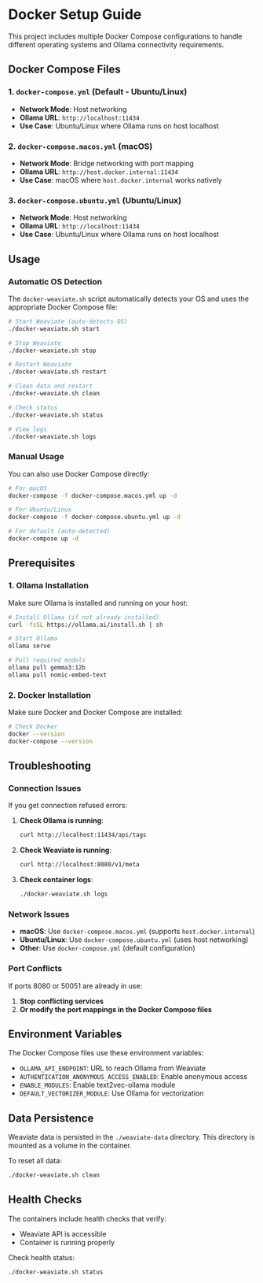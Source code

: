 # Docker Setup Guide

This project includes multiple Docker Compose configurations to handle different operating systems and Ollama connectivity requirements.

## Docker Compose Files

### 1. `docker-compose.yml` (Default - Ubuntu/Linux)
- **Network Mode**: Host networking
- **Ollama URL**: `http://localhost:11434`
- **Use Case**: Ubuntu/Linux where Ollama runs on host localhost

### 2. `docker-compose.macos.yml` (macOS)
- **Network Mode**: Bridge networking with port mapping
- **Ollama URL**: `http://host.docker.internal:11434`
- **Use Case**: macOS where `host.docker.internal` works natively

### 3. `docker-compose.ubuntu.yml` (Ubuntu/Linux)
- **Network Mode**: Host networking
- **Ollama URL**: `http://localhost:11434`
- **Use Case**: Ubuntu/Linux where Ollama runs on host localhost

## Usage

### Automatic OS Detection
The `docker-weaviate.sh` script automatically detects your OS and uses the appropriate Docker Compose file:

```bash
# Start Weaviate (auto-detects OS)
./docker-weaviate.sh start

# Stop Weaviate
./docker-weaviate.sh stop

# Restart Weaviate
./docker-weaviate.sh restart

# Clean data and restart
./docker-weaviate.sh clean

# Check status
./docker-weaviate.sh status

# View logs
./docker-weaviate.sh logs
```

### Manual Usage
You can also use Docker Compose directly:

```bash
# For macOS
docker-compose -f docker-compose.macos.yml up -d

# For Ubuntu/Linux
docker-compose -f docker-compose.ubuntu.yml up -d

# For default (auto-detected)
docker-compose up -d
```

## Prerequisites

### 1. Ollama Installation
Make sure Ollama is installed and running on your host:

```bash
# Install Ollama (if not already installed)
curl -fsSL https://ollama.ai/install.sh | sh

# Start Ollama
ollama serve

# Pull required models
ollama pull gemma3:12b
ollama pull nomic-embed-text
```

### 2. Docker Installation
Make sure Docker and Docker Compose are installed:

```bash
# Check Docker
docker --version
docker-compose --version
```

## Troubleshooting

### Connection Issues
If you get connection refused errors:

1. **Check Ollama is running**:
   ```bash
   curl http://localhost:11434/api/tags
   ```

2. **Check Weaviate is running**:
   ```bash
   curl http://localhost:8080/v1/meta
   ```

3. **Check container logs**:
   ```bash
   ./docker-weaviate.sh logs
   ```

### Network Issues
- **macOS**: Use `docker-compose.macos.yml` (supports `host.docker.internal`)
- **Ubuntu/Linux**: Use `docker-compose.ubuntu.yml` (uses host networking)
- **Other**: Use `docker-compose.yml` (default configuration)

### Port Conflicts
If ports 8080 or 50051 are already in use:

1. **Stop conflicting services**
2. **Or modify the port mappings in the Docker Compose files**

## Environment Variables

The Docker Compose files use these environment variables:

- `OLLAMA_API_ENDPOINT`: URL to reach Ollama from Weaviate
- `AUTHENTICATION_ANONYMOUS_ACCESS_ENABLED`: Enable anonymous access
- `ENABLE_MODULES`: Enable text2vec-ollama module
- `DEFAULT_VECTORIZER_MODULE`: Use Ollama for vectorization

## Data Persistence

Weaviate data is persisted in the `./weaviate-data` directory. This directory is mounted as a volume in the container.

To reset all data:
```bash
./docker-weaviate.sh clean
```

## Health Checks

The containers include health checks that verify:
- Weaviate API is accessible
- Container is running properly

Check health status:
```bash
./docker-weaviate.sh status
```